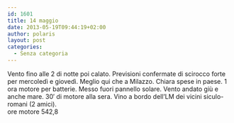 ```yaml
---
id: 1601
title: 14 maggio
date: 2013-05-19T09:44:19+02:00
author: polaris
layout: post
categories:
  - Senza categoria
---
```

Vento fino alle 2 di notte poi calato. Previsioni confermate di scirocco forte per mercoledì e giovedì. Meglio qui che a Milazzo. Chiara spese in paese. 1 ora motore per batterie. Messo fuori pannello solare. Vento andato giù e anche mare. 30&#8242; di motore alla sera. Vino a bordo dell&#8217;LM dei vicini siculo-romani (2 amici).  
ore motore 542,8